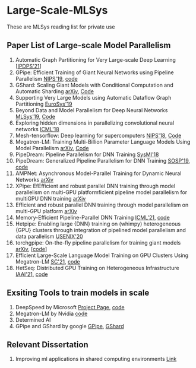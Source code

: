 # Large-Scale-MLSys
These are MLSys reading list for private use

## Paper List of Large-scale Model Parallelism
1. Automatic Graph Partitioning for Very Large-scale Deep Learning [[IPDPS'21](https://arxiv.org/abs/2103.16063)]
2. GPipe: Efficient Training of Giant Neural Networks using Pipeline Parallelism [NIPS'19](https://proceedings.neurips.cc/paper/2019/file/093f65e080a295f8076b1c5722a46aa2-Paper.pdf), [code](https://github.com/tensorflow/lingvo/blob/master/lingvo/core/gpipe.py)
3. GShard: Scaling Giant Models with Conditional Computation and Automatic Sharding [arXiv](https://arxiv.org/abs/2006.16668), [Code](https://github.com/tensorflow/lingvo/tree/master/lingvo/tasks/lm)
4. Supporting Very Large Models using Automatic Dataflow Graph Partitioning [EuroSys'19](http://web.eecs.umich.edu/~mosharaf/Readings/Tofu.pdf)
5. Beyond Data and Model Parallelism for Deep Neural Networks [MLSys'19](https://proceedings.mlsys.org/paper/2019/hash/c74d97b01eae257e44aa9d5bade97baf-Abstract.html), [Code](https://github.com/flexflow/FlexFlow)
6. Exploring hidden dimensions in parallelizing convolutional neural networks [ICML'18](https://arxiv.org/abs/1802.04924)
7. Mesh-tensorflow: Deep learning for supercomputers [NIPS'18](https://papers.nips.cc/paper/2018/file/3a37abdeefe1dab1b30f7c5c7e581b93-Paper.pdf), [Code](https://github.com/tensorflow/mesh)
8. Megatron-LM: Training Multi-Billion Parameter Language Models Using Model Parallelism [arXiv](https://arxiv.org/abs/1909.08053), [Code](https://github.com/NVIDIA/Megatron-LM)
9. PipeDream: Pipeline Parallelism for DNN Training [SysMl'18](https://aaronharlap.github.io//papers/pipedream-full.pdf)
10. PipeDream: Generalized Pipeline Parallelism for DNN Training [SOSP'19](https://www.microsoft.com/en-us/research/publication/pipedream-generalized-pipeline-parallelism-for-dnn-training/), [code](https://github.com/msr-fiddle/pipedream/)
11. AMPNet: Asynchronous Model-Parallel Training for Dynamic Neural Networks [arXiv](https://arxiv.org/pdf/1705.09786.pdf)
12. XPipe: EfEfficient and robust parallel DNN training through model parallelism on multi-GPU platformficient pipeline model parallelism for multiGPU DNN training [arXiv](https://arxiv.org/abs/1911.04610)
13. Efficient and robust parallel DNN training through model parallelism on multi-GPU platform [arXiv](https://arxiv.org/abs/1809.02839)
14. Memory-Efficient Pipeline-Parallel DNN Training [ICML'21](https://arxiv.org/abs/2006.09503), [code](https://github.com/msr-fiddle/pipedream/)
15. Hetpipe: Enabling large {DNN} training on (whimpy) heterogeneous {GPU} clusters through integration of pipelined model parallelism and data parallelism [USENIX'20](https://www.usenix.org/conference/atc20/presentation/park)
16. torchgpipe: On-the-fly pipeline parallelism for training giant models [arXiv](https://arxiv.org/abs/2004.09910), [[code](https://github.com/kakaobrain/torchgpipe)]
17. Efficient Large-Scale Language Model Training on GPU Clusters Using Megatron-LM [SC'21](https://arxiv.org/abs/2104.04473), [code](https://github.com/NVIDIA/Megatron-LM)
18. HetSeq: Distributed GPU Training on Heterogeneous Infrastructure [IAAI'21](https://arxiv.org/abs/2009.14783), [code](https://github.com/yifding/hetseq)

## Exsiting Tools to train models in scale
1. DeepSpeed by Microsoft [Project Page](https://www.microsoft.com/en-us/research/blog/deepspeed-accelerating-large-scale-model-inference-and-training-via-system-optimizations-and-compression/), [code](https://github.com/microsoft/DeepSpeed)
2. Megatron-LM by Nvidia [code](https://github.com/NVIDIA/Megatron-LM)
3. Determined AI
4. GPipe and GShard by google [GPipe](https://github.com/tensorflow/lingvo/blob/master/lingvo/core/gpipe.py), [GShard](https://github.com/tensorflow/lingvo/tree/master/lingvo/tasks/lm)

## Relevant Dissertation
1. Improving ml applications in shared computing environments [Link](https://aaronharlap.github.io//papers/aharlap_dissertation.pdf)








